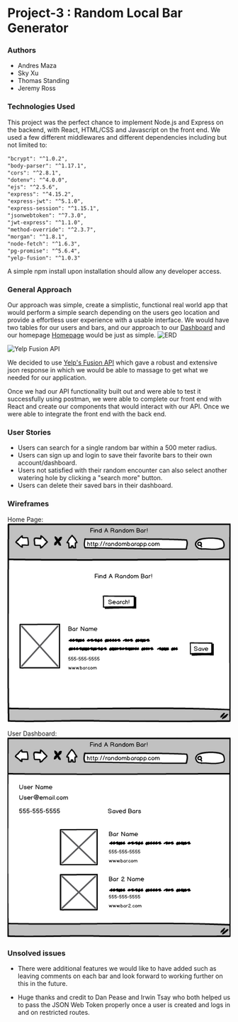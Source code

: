 # Project-3 : Random Local Bar Generator 

### Authors
- Andres Maza
- Sky Xu
- Thomas Standing
- Jeremy Ross

### Technologies Used

This project was the perfect chance to implement Node.js and Express on the backend, with React, HTML/CSS and Javascript on the front end. We used a few different middlewares and different dependencies including but not limited to:

    "bcrypt": "^1.0.2",
    "body-parser": "^1.17.1",
    "cors": "^2.8.1",
    "dotenv": "^4.0.0",
    "ejs": "^2.5.6",
    "express": "^4.15.2",
    "express-jwt": "^5.1.0",
    "express-session": "^1.15.1",
    "jsonwebtoken": "^7.3.0",
    "jwt-express": "^1.1.0",
    "method-override": "^2.3.7",
    "morgan": "^1.8.1",
    "node-fetch": "^1.6.3",
    "pg-promise": "^5.6.4",
    "yelp-fusion": "^1.0.3" 
    

A simple npm install upon installation should allow any developer access.     

### General Approach

Our approach was simple, create a simplistic, functional real world app that would perform a simple search depending on the users geo location and provide a effortless user experience with a usable interface. We would have two tables for our users and bars, and our approach to our [Dashboard](http://imgur.com/2JvNoCC) and our homepage [Homepage](http://imgur.com/ZGuWjD2) would be just as simple. ![ERD](http://i.imgur.com/2psdTxd.png) 

![Yelp Fusion API](http://cdn.ttgtmedia.com/ITKE/uploads/blogs.dir/317/files/2016/09/1yelpoewifiuwgf.jpg)

We decided to use [Yelp's Fusion API](https://www.yelp.com/developers/documentation/v3/business_search) which gave a robust and extensive json response in which we would be able to massage to get what we needed for our application. 

Once we had our API functionality built out and were able to test it successfully using postman, we were able to complete our front end with React and create our components that would interact with our API. Once we were able to integrate the front end with the back end. 

### User Stories

- Users can search for a single random bar within a 500 meter radius.
- Users can sign up and login to save their favorite bars to their own account/dashboard. 
- Users not satisfied with their random encounter can also select another watering hole by clicking a "search more" button.
- Users can delete their saved bars in their dashboard.

### Wireframes

Home Page: 
![Homepage](https://raw.githubusercontent.com/tomisstanding/Project-3/master/wireframes/home.jpg)

User Dashboard:
![Dashboard](https://raw.githubusercontent.com/tomisstanding/Project-3/master/wireframes/dashboard.jpg)

### Unsolved issues

* There were additional features we would like to have added such as leaving comments on each bar and look forward to working further on this in the future. 

* Huge thanks and credit to Dan Pease and Irwin Tsay who both helped us to pass the JSON Web Token properly once a user is created and logs in and on restricted routes. 
